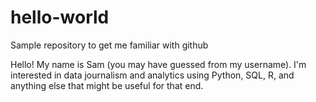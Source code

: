 # hello-world
Sample repository to get me familiar with github

Hello! My name is Sam (you may have guessed from my username). I'm interested in data journalism and analytics using Python, SQL, R, and anything else that might be useful for that end.

